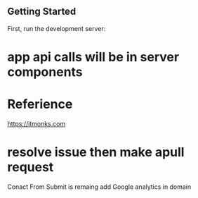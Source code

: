 ## Getting Started

First, run the development server:
# app api calls will be in server components
# Referience
https://itmonks.com

# resolve issue then make apull request

Conact From  Submit is remaing
add Google analytics in domain 
